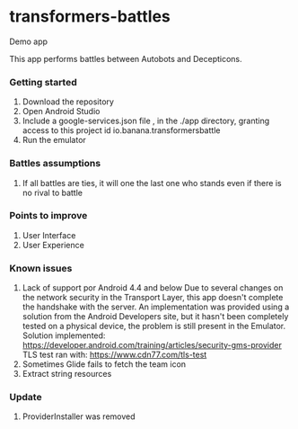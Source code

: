 # transformers-battles
Demo app

This app performs battles between Autobots and Decepticons.


### Getting started

1. Download the repository
2. Open Android Studio
3. Include a google-services.json file , in the ./app directory, granting access to this project id io.banana.transformersbattle
4. Run the emulator

### Battles assumptions

1. If all battles are ties, it will one the last one who stands even if there is no rival to battle

### Points to improve

1. User Interface
2. User Experience


### Known issues

1. Lack of support por Android 4.4 and below 
  Due to several changes on the network security in the Transport Layer, this app doesn't complete the handshake with the server. 
  An implementation was provided using a solution from the Android Developers site, but it hasn't been
  completely tested on a physical device, the problem is still present in the Emulator.
  Solution implemented: https://developer.android.com/training/articles/security-gms-provider
  TLS test ran with: https://www.cdn77.com/tls-test
2. Sometimes Glide fails to fetch the team icon
3. Extract string resources

### Update

1. ProviderInstaller was removed
